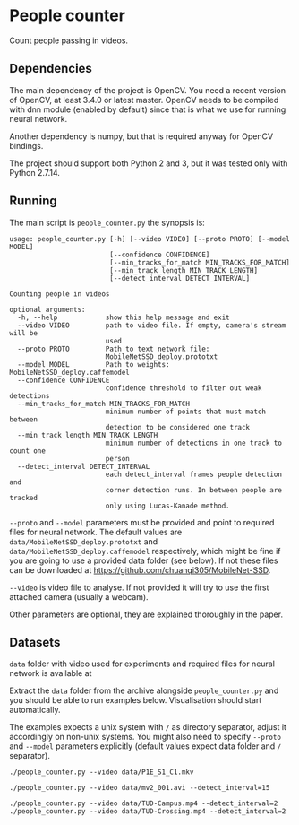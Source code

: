People counter
==============

Count people passing in videos.

Dependencies
------------

The main dependency of the project is OpenCV. You need a recent version of OpenCV, at least 3.4.0 or latest master. OpenCV needs to be compiled with dnn module (enabled by default) since that is what we use for running neural network.

Another dependency is numpy, but that is required anyway for OpenCV bindings.

The project should support both Python 2 and 3, but it was tested only with Python 2.7.14.

Running
-------

The main script is `people_counter.py` the synopsis is:

```
usage: people_counter.py [-h] [--video VIDEO] [--proto PROTO] [--model MODEL]
                         [--confidence CONFIDENCE]
                         [--min_tracks_for_match MIN_TRACKS_FOR_MATCH]
                         [--min_track_length MIN_TRACK_LENGTH]
                         [--detect_interval DETECT_INTERVAL]

Counting people in videos

optional arguments:
  -h, --help            show this help message and exit
  --video VIDEO         path to video file. If empty, camera's stream will be
                        used
  --proto PROTO         Path to text network file:
                        MobileNetSSD_deploy.prototxt
  --model MODEL         Path to weights: MobileNetSSD_deploy.caffemodel
  --confidence CONFIDENCE
                        confidence threshold to filter out weak detections
  --min_tracks_for_match MIN_TRACKS_FOR_MATCH
                        minimum number of points that must match between
                        detection to be considered one track
  --min_track_length MIN_TRACK_LENGTH
                        minimum number of detections in one track to count one
                        person
  --detect_interval DETECT_INTERVAL
                        each detect_interval frames people detection and
                        corner detection runs. In between people are tracked
                        only using Lucas-Kanade method.
```

`--proto` and `--model` parameters must be provided and point to required files for neural network. The default values are `data/MobileNetSSD_deploy.prototxt` and `data/MobileNetSSD_deploy.caffemodel` respectively, which might be fine if you are going to use a provided data folder (see below). If not these files can be downloaded at https://github.com/chuanqi305/MobileNet-SSD.

`--video` is video file to analyse. If not provided it will try to use the first attached camera (usually a webcam).

Other parameters are optional, they are explained thoroughly in the paper.

Datasets
--------

`data` folder with video used for experiments and required files for neural network is available at

Extract the `data` folder from the archive alongside `people_counter.py` and you should be able to run examples below. Visualisation should start automatically.

The examples expects a unix system with `/` as directory separator, adjust it accordingly on non-unix systems. You might also need to specify `--proto` and `--model` parameters explicitly (default values expect data folder and `/` separator).

```
./people_counter.py --video data/P1E_S1_C1.mkv
```

```
./people_counter.py --video data/mv2_001.avi --detect_interval=15
```

```
./people_counter.py --video data/TUD-Campus.mp4 --detect_interval=2
./people_counter.py --video data/TUD-Crossing.mp4 --detect_interval=2
```
